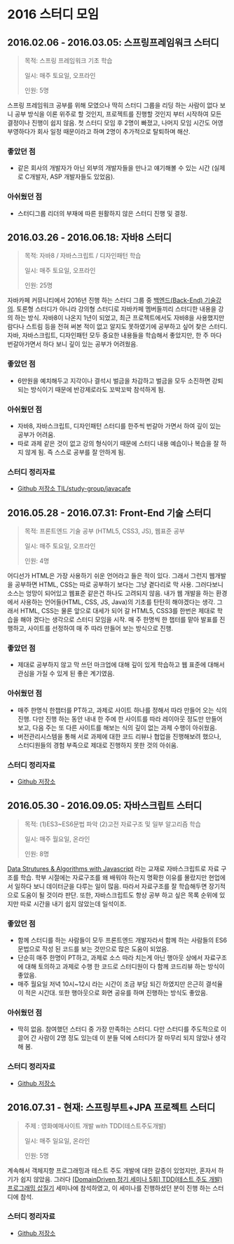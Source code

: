 # 2016 스터디 모임

## 2016.02.06 - 2016.03.05: 스프링프레임워크 스터디
> 목적: 스프링 프레임워크 기초 학습
>
> 일시: 매주 토요일, 오프라인
>
> 인원: 5명

스프링 프레임워크 공부를 위해 모였으나 딱히 스터디 그룹을 리딩 하는 사람이 없다 보니 공부 방식을 이론 위주로 할 것인지, 프로젝트를 진행할 것인지 부터 시작하여 모든 결정이나 진행이 쉽지 않음. 첫 스터디 모임 후 2명이 빠졌고, 나머지 모임 시간도 어영부영하다가 회사 일정 때문이라고 하며 2명이 추가적으로 탈퇴하며 해산.

### 좋았던 점
- 같은 회사의 개발자가 아닌 외부의 개발자들을 만나고 얘기해볼 수 있는 시간 (실제로 C개발자, ASP 개발자들도 있었음).

### 아쉬웠던 점
- 스터디그룹 리더의 부재에 따른 원활하지 않은 스터디 진행 및 결정.

## 2016.03.26 - 2016.06.18: 자바8 스터디
> 목적: 자바8 / 자바스크립트 / 디자인패턴 학습
>
> 일시: 매주 토요일, 오프라인
>
> 인원: 25명

자바카페 커뮤니티에서 2016년 진행 하는 스터디 그룹 중 [백엔드(Back-End) 기술강의](http://onoffmix.com/event/63992). 토론형 스터디가 아니라 강의형 스터디로 자바카페 멤버들끼리 스터디한 내용을 강의 하는 방식. 자바8이 나온지 1년이 되었고, 최근 프로젝트에서도 자바8을 사용했지만 람다나 스트림 등을 전혀 써본 적이 없고 알지도 못하였기에 공부하고 싶어 찾은 스터디. 자바, 자바스크립트, 디자인패턴 모두 중요한 내용들을 학습해서 좋았지만, 한 주 마다 번갈아가면서 하다 보니 깊이 있는 공부가 어려웠음.

### 좋았던 점
- 6만원을 예치해두고 지각이나 결석시 벌금을 차감하고 벌금을 모두 소진하면 강퇴되는 방식이기 때문에 반강제로라도 꼬박꼬박 참석하게 됨.

### 아쉬웠던 점
- 자바8, 자바스크립트, 디자인패턴 스터디를 한주씩 번갈아 가면서 하여 깊이 있는 공부가 어려움.
- 따로 과제 같은 것이 없고 강의 형식이기 때문에 스터디 내용 예습이나 복습을 잘 하지 않게 됨. 즉 스스로 공부를 잘 안하게 됨.

### 스터디 정리자료
- [Github 저장소 TIL/study-group/javacafe](https://github.com/iamkyu/TIL/tree/master/study-group/javacafe)

## 2016.05.28 - 2016.07.31: Front-End 기술 스터디
> 목적: 프론트엔드 기술 공부 (HTML5, CSS3, JS), 웹표준 공부
>
> 일시: 매주 토요일, 오프라인
>
> 인원: 4명

어디선가 HTML은 가장 사용하기 쉬운 언어라고 들은 적이 있다. 그래서 그런지 웹개발을 공부하면 HTML, CSS는 따로 공부하기 보다는 그냥 곁다리로 막 사용. 그러다보니 소스는 엉망이 되어있고 웹표준 같은건 하나도 고려되지 않음. 내가 웹 개발을 하는 환경에서 사용하는 언어들(HTML, CSS, JS, Java)의 기초를 탄탄히 해야겠다는 생각. 그래서 HTML, CSS는 물론 앞으로 대세가 되어 갈 HTML5, CSS3를 한번은 제대로 학습을 해야 겠다는 생각으로 스터디 모임을 시작. 매 주 한명씩 한 챕터를 맡아 발표를 진행하고, 사이트를 선정하여 매 주 따라 만들어 보는 방식으로 진행.

### 좋았던 점
- 제대로 공부하지 않고 막 쓰던 마크업에 대해 깊이 있게 학습하고 웹 표준에 대해서 관심을 가질 수 있게 된 좋은 계기였음.

### 아쉬웠던 점
- 매주 한명식 한챕터를 PT하고, 과제로 사이트 하나를 정해서 따라 만들어 오는 식의 진행. 다만 진행 하는 동안 내내 한 주에 한 사이트를 따라 레이아웃 정도만 만들어 보고, 다음 주는 또 다른 사이트를 해보는 식의 깊이 없는 과제 수행이 아쉬웠음.
- 버전관리시스템을 통해 서로 과제에 대한 코드 리뷰나 협업을 진행해보려 했으나, 스터디원들의 경험 부족으로 제대로 진행하지 못한 것의 아쉬움.

### 스터디 정리자료
- [Github 저장소](https://github.com/front-end-study/html5-and-css3)

## 2016.05.30 - 2016.09.05: 자바스크립트 스터디
> 목적: (1)ES3~ES6문법 파악 (2)고전 자료구조 및 일부 알고리즘 학습
>
> 일시: 매주 월요일, 온라인
>
> 인원: 8명

[Data Strutures & Algorithms with Javascript](http://book.naver.com/bookdb/review.nhn?bid=8095174) 라는 교재로 자바스크립트로 자료 구조를 학습. 학부 시절에는 자료구조를 왜 배워야 하는지 명확한 이유를 몰랐지만 현업에서 일하다 보니 데이터군을 다루는 일이 많음. 따라서 자료구조를 잘 학습해두면 장기적으로 도움이 될 것이라 판단. 또한, 자바스크립트도 항상 공부 하고 싶은 목록 순위에 있지만 따로 시간을 내기 쉽지 않았는데 일석이조.

### 좋았던 점
- 함께 스터디를 하는 사람들이 모두 프론트엔드 개발자라서 함께 하는 사람들의 ES6 문법으로 작성 된 코드를 보는 것만으로 많은 도움이 되었음.
- 단순히 매주 한명이 PT하고, 과제로 소스 따라 치는게 아닌 행아웃 상에서 자료구조에 대해 토의하고 과제로 수행 한 코드로 스터디원이 다 함께 코드리뷰 하는 방식이 좋았음.
- 매주 월요일 저녁 10시~12시 라는 시간이 조금 부담 되긴 하였지만 은근히 결석율이 적은 시간대. 또한 행아웃으로 화면 공유를 하며 진행하는 방식도 좋았음.

### 아쉬웠던 점
- 딱히 없음. 참여했던 스터디 중 가장 만족하는 스터디. 다만 스터디를 주도적으로 이끌어 간 사람이 2명 정도 있는데 이 분들 덕에 스터디가 잘 마무리 되지 않았나 생각해 봄.


### 스터디 정리자료
- [Github 저장소](https://github.com/es6js/dsa)



## 2016.07.31 - 현재: 스프링부트+JPA 프로젝트 스터디

> 주제 : 영화예매사이트 개발 with TDD(테스트주도개발)
>
> 일시: 매주 일요일, 온라인
>
> 인원: 5명

계속해서 객체지향 프로그래밍과 테스트 주도 개발에 대한 갈증이 있었지만, 혼자서 하기가 쉽지 않았음. 그러다 [[DomainDriven 정기 세미나 5회] TDD(테스트 주도 개발) 프로그래밍 삽질기](http://onoffmix.com/event/72797) 세미나에 참석하였고, 이 세미나를 진행하셨던 분이 진행 하는 스터디에 참석. 


### 스터디 정리자료

- [Github 저장소](https://github.com/codechobostudy/movie-api)
